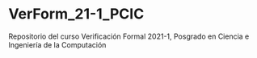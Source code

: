 # VerForm_21-1_PCIC
Repositorio del curso Verificación Formal 2021-1, Posgrado en Ciencia e Ingeniería de la Computación
